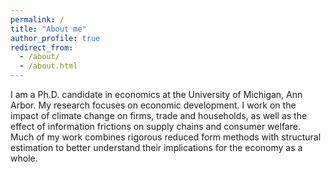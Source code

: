 ```yaml
---
permalink: /
title: "About me"
author_profile: true
redirect_from: 
  - /about/
  - /about.html
---
```


I am a Ph.D. candidate in economics at the University of Michigan, Ann Arbor. My research focuses on economic development. I work on the impact of climate change on firms, trade and households, as well as the effect of information frictions on supply chains and consumer welfare. Much of my work combines rigorous reduced form methods with structural estimation to better understand their implications for the economy as a whole.